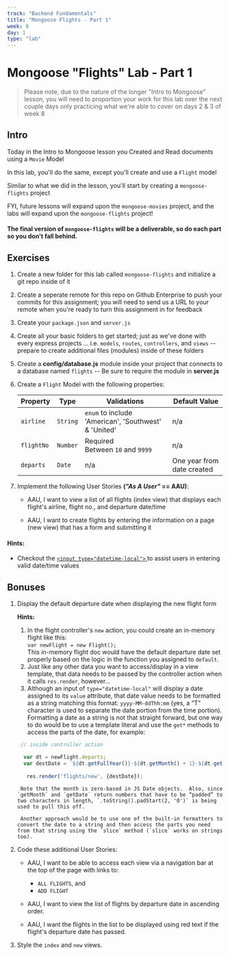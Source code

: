 ```yaml
---
track: "Backend Fundamentals"
title: "Mongoose Flights - Part 1"
week: 8
day: 1
type: "lab"
---
```


# Mongoose "Flights" Lab - Part 1

> Please note, due to the nature of the longer "Intro to Mongoose" lesson, you will need to proportion your work for this lab over the next couple days only practicing what we're able to cover on days 2 & 3 of week 8

## Intro

Today in the Intro to Mongoose lesson you Created and Read documents using a `Movie` Model

In this lab, you'll do the same, except you'll create and use a `Flight` model

Similar to what we did in the lesson, you'll start by creating a `mongoose-flights` project

FYI, future lessons will expand upon the `mongoose-movies` project, and the labs will expand upon the `mongoose-flights` project!

#### The final version of `mongoose-flights` will be a deliverable, so do each part so you don't fall behind.

## Exercises

1. Create a new folder for this lab called `mongoose-flights` and initialize a git repo inside of it
2. Create a seperate remote for this repo on Github Enterprise to push your commits for this assignment; you will need to send us a URL to your remote when you're ready to turn this assignment in for feedback
3. Create your `package.json` and `server.js`
4. Create all your basic folders to get started; just as we've done with every express projects ... i.e. `models`, `routes`, `controllers`, and `views` -- prepare to create additional files (modules) inside of these folders
5. Create a **config/database.js** module inside your project that connects to a database named `flights` -- Be sure to require the module in **server.js**

6. Create a `Flight` Model with the following properties:

	| Property | Type | Validations | Default Value |
	|---|---|---|---|
	| `airline`| `String`| `enum` to include 'American', 'Southwest' & 'United' | n/a | 
	| `flightNo`| `Number`| Required<br>Between `10` and `9999` | n/a | 
	| `departs`| `Date`| n/a | One year from date created | 

4. Implement the following User Stories **(_"As A User"_ == AAU)**:
	- AAU, I want to view a list of all flights (index view) that displays each flight's airline, flight no., and departure date/time
	
	- AAU, I want to create flights by entering the information on a page (new view) that has a form and submitting it

#### Hints:

- Checkout the [`<input type="datetime-local">`
](https://developer.mozilla.org/en-US/docs/Web/HTML/Element/input/datetime-local) to assist users in entering valid date/time values


## Bonuses

1. Display the default departure date when displaying the new flight form 
	
	**Hints:**

	1. In the flight controller's `new` action, you could create an in-memory flight like this:<br>`var newFlight = new Flight();`<br>  This in-memory flight doc would have the default departure date set properly based on the logic in the function you assigned to `default`.
	2. Just like any other data you want to access/display in a view template, that data needs to be passed by the controller action when it calls `res.render`, however…
	3. Although an input of `type="datetime-local"` will display a date assigned to its `value` attribute, that date value needs to be formatted as a string matching this format: `yyyy-MM-ddThh:mm` (yes, a “T” character is used to separate the date portion from the time portion).  Formatting a date as a string is not that straight forward, but one way to do would be to use a template literal and use the `get*` methods to access the parts of the date, for example:<br>

	```js
	 // inside controller action

	  var dt = newFlight.departs;
	  var destDate = `${dt.getFullYear()}-${dt.getMonth() + 1}-${dt.getDate()}T${dt.getHours().toString().padStart(2, '0')}:${dt.getMinutes().toString().padStart(2, '0')}`;
	  
	   res.render('flights/new', {destDate});
	```
		Note that the month is zero-based in JS Date objects.  Also, since `getMonth` and `getDate` return numbers that have to be “padded” to two characters in length, `.toString().padStart(2, '0')` is being used to pull this off.
		
		Another approach would be to use one of the built-in formatters to convert the date to a string and then access the parts you need from that string using the `slice` method (`slice` works on strings too).


2. Code these additional User Stories:
	- AAU, I want to be able to access each view via a navigation bar at the top of the page with links to:
		- `ALL FLIGHTS`, and
		- `ADD FLIGHT`
	
	- AAU, I want to view the list of flights by departure date in ascending order.
	
	- AAU, I want the flights in the list to be displayed using red text if the flight's departure date has passed.

3. Style the `index` and `new` views.

